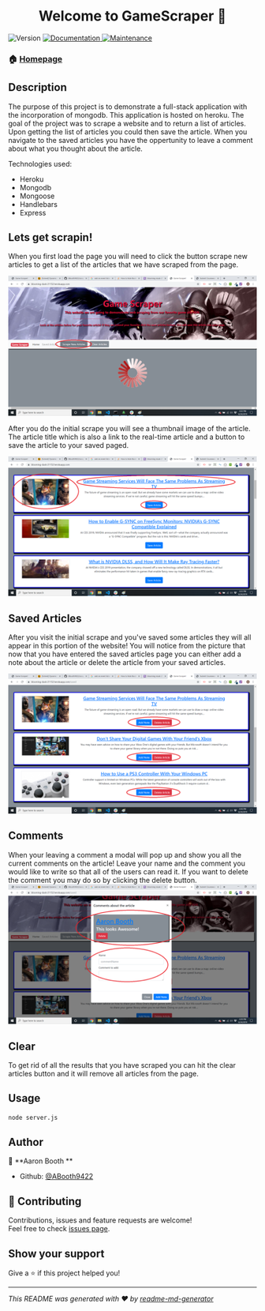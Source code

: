 <h1 align="center">Welcome to GameScraper   👋</h1>
<p>
  <img alt="Version" src="https://img.shields.io/badge/version-1.0.0-blue.svg?cacheSeconds=2592000" />
  <a href="https://github.com/ABooth9422/scraper#readme">
    <img alt="Documentation" src="https://img.shields.io/badge/documentation-yes-brightgreen.svg" target="_blank" />
  </a>
  <a href="https://github.com/ABooth9422/scraper/graphs/commit-activity">
    <img alt="Maintenance" src="https://img.shields.io/badge/Maintained%3F-yes-green.svg" target="_blank" />
  </a>
</p>

### 🏠 [Homepage](https://github.com/ABooth9422/scraper#readme)

## Description
The purpose of this project is to demonstrate a full-stack application with the incorporation of mongodb. This application is hosted on heroku. The goal of the project was to scrape a website and to return a list of articles. Upon getting the list of articles you could then save the article. When you navigate to the saved articles you have the oppertunity to leave a comment about what you thought about the article.

Technologies used:
<ul>
 <li>Heroku</li>
 <li>Mongodb</li>
 <li>Mongoose</li>
 <li>Handlebars</li>
 <li>Express</li>
</ul>

## Lets get scrapin!
When you first load the page you will need to click the button scrape new articles to get a list of the articles that we have scraped from the page.


![](public/images/scrape.png)

After you do the initial scrape you will see a thumbnail image of the article. The article title which is also a link to the real-time article and a button to save the article to your saved paged.


![](public/images/step1.png)

## Saved Articles
After you visit the initial scrape and you've saved some articles they will all appear in this portion of the website!
You will notice from the picture that now that you have entered the saved articles page you can either add a note about the article or delete the article from your saved articles.


![](public/images/saved.png)

## Comments
When your leaving a comment a modal will pop up and show you all the current comments on the article! Leave your name and the comment you would like to write so that all of the users can read it. If you want to delete the comment you may do so by clicking the delete button.
![](public/images/comments.png)

## Clear

To get rid of all the results that you have scraped you can hit the clear articles button and it will remove all articles from the page.

## Usage

```sh
node server.js  
```

## Author

👤 **Aaron Booth  **

* Github: [@ABooth9422](https://github.com/ABooth9422)

## 🤝 Contributing

Contributions, issues and feature requests are welcome!<br />Feel free to check [issues page](https://github.com/ABooth9422/scraper/issues).

## Show your support

Give a ⭐️ if this project helped you!

***
_This README was generated with ❤️ by [readme-md-generator](https://github.com/kefranabg/readme-md-generator)_